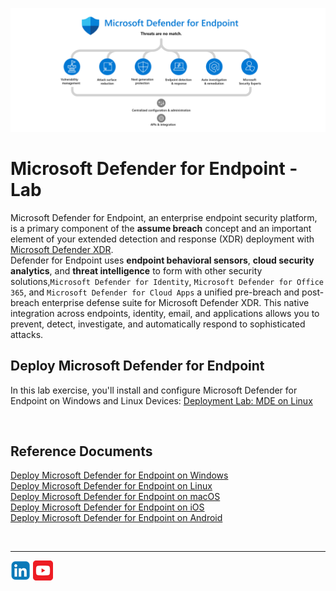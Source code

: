 ![Defender for Endpoint](./Assets/Pictures/MDE.png)

# Microsoft Defender for Endpoint - Lab
Microsoft Defender for Endpoint, an enterprise endpoint security platform, is a primary component of the **assume breach** concept and an important element of your extended detection and response (XDR) deployment with [Microsoft Defender XDR](https://learn.microsoft.com/en-us/defender-xdr/microsoft-365-defender).<br>
Defender for Endpoint uses **endpoint behavioral sensors**, **cloud security analytics**, and **threat intelligence** to form with other security solutions,```Microsoft Defender for Identity```, ```Microsoft Defender for Office 365```, and  ```Microsoft Defender for Cloud Apps``` a unified pre-breach and post-breach enterprise defense suite for Microsoft Defender XDR. This native integration across endpoints, identity, email, and applications allows you to prevent, detect, investigate, and automatically respond to sophisticated attacks.

## Deploy Microsoft Defender for Endpoint
In this lab exercise, you'll install and configure Microsoft Defender for Endpoint on Windows and Linux Devices: [Deployment Lab: MDE on Linux](./Platforms/Linux/README.md)

<br>

## Reference Documents
[Deploy Microsoft Defender for Endpoint on Windows](https://learn.microsoft.com/en-us/defender-endpoint/mde-planning-guide)<br>
[Deploy Microsoft Defender for Endpoint on Linux](https://learn.microsoft.com/en-us/defender-endpoint/microsoft-defender-endpoint-linux)<br>
[Deploy Microsoft Defender for Endpoint on macOS](https://learn.microsoft.com/en-us/defender-endpoint/microsoft-defender-endpoint-mac)<br>
[Deploy Microsoft Defender for Endpoint on iOS](https://learn.microsoft.com/en-us/defender-endpoint/microsoft-defender-endpoint-ios)<br>
[Deploy Microsoft Defender for Endpoint on Android](https://learn.microsoft.com/en-us/defender-endpoint/microsoft-defender-endpoint-android)

<br>
<hr>

[![LinkeIn](./Assets/Pictures/LinkeIn.png)](https://www.linkedin.com/in/c-lessi/)
[![YouTube](./Assets/Pictures/YouTube.png)](https://m.youtube.com/playlist?list=PLDI76x8X-DfZidrncAefib3a951rVwfFY)
